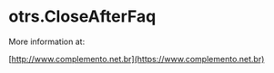 # otrs.CloseAfterFaq

More information at:

[http://www.complemento.net.br](https://www.complemento.net.br)
